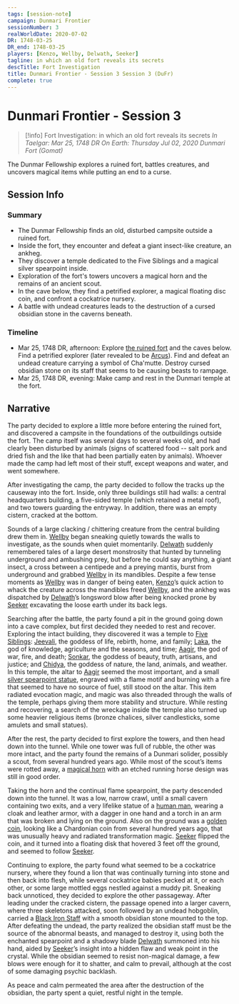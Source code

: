 ```yaml
---
tags: [session-note]
campaign: Dunmari Frontier
sessionNumber: 3
realWorldDate: 2020-07-02
DR: 1748-03-25
DR_end: 1748-03-25
players: [Kenzo, Wellby, Delwath, Seeker]
tagline: in which an old fort reveals its secrets
descTitle: Fort Investigation
title: Dunmari Frontier - Session 3 Session 3 (DuFr)
complete: true
---
```

# Dunmari Frontier - Session 3

>[!info] Fort Investigation: in which an old fort reveals its secrets
> *In Taelgar: Mar 25, 1748 DR*
> *On Earth: Thursday Jul 02, 2020*
> *Dunmari Fort (Gomat)*

The Dunmar Fellowship explores a ruined fort, battles creatures, and uncovers magical items while putting an end to a curse.
## Session Info
### Summary
- The Dunmar Fellowship finds an old, disturbed campsite outside a ruined fort.
- Inside the fort, they encounter and defeat a giant insect-like creature, an ankheg.
- They discover a temple dedicated to the Five Siblings and a magical silver spearpoint inside.
- Exploration of the fort's towers uncovers a magical horn and the remains of an ancient scout.
- In the cave below, they find a petrified explorer, a magical floating disc coin, and confront a cockatrice nursery.
- A battle with undead creatures leads to the destruction of a cursed obsidian stone in the caverns beneath.
### Timeline
- Mar 25, 1748 DR, afternoon: Explore [the ruined fort](<../../../gazetteer/greater-dunmar/dunmari-basin/dunmari-fort-gomat.md>) and the caves below. Find a petrified explorer (later revealed to be [Arcus](<../../../people/chardonians/arcus.md>)). Find and defeat an undead creature carrying a symbol of Cha'mutte. Destroy cursed obsidian stone on its staff that seems to be causing beasts to rampage. 
- Mar 25, 1748 DR, evening: Make camp and rest in the Dunmari temple at the fort.
## Narrative
The party decided to explore a little more before entering the ruined fort, and discovered a campsite in the foundations of the outbuildings outside the fort. The camp itself was several days to several weeks old, and had clearly been disturbed by animals (signs of scattered food -- salt pork and dried fish and the like that had been partially eaten by animals). Whoever made the camp had left most of their stuff, except weapons and water, and went somewhere. 

After investigating the camp, the party decided to follow the tracks up the causeway into the fort. Inside, only three buildings still had walls: a central headquarters building, a five-sided temple (which retained a metal roof), and two towers guarding the entryway. In addition, there was an empty cistern, cracked at the bottom. 

Sounds of a large clacking / chittering creature from the central building drew them in. [Wellby](<../../../people/pcs/dunmar-fellowship/wellby.md>) began sneaking quietly towards the walls to investigate, as the sounds when quiet momentarily. [Delwath](<../../../people/pcs/dunmar-fellowship/delwath.md>) suddenly remembered tales of a large desert monstrosity that hunted by tunneling underground and ambushing prey, but before he could say anything, a giant insect, a cross between a centipede and a preying mantis, burst from underground and grabbed [Wellby](<../../../people/pcs/dunmar-fellowship/wellby.md>) in its mandibles. Despite a few tense moments as [Wellby](<../../../people/pcs/dunmar-fellowship/wellby.md>) was in danger of being eaten, [Kenzo](<../../../people/pcs/dunmar-fellowship/kenzo.md>)’s quick action to whack the creature across the mandibles freed [Wellby](<../../../people/pcs/dunmar-fellowship/wellby.md>), and the ankheg was dispatched by [Delwath](<../../../people/pcs/dunmar-fellowship/delwath.md>)’s longsword blow after being knocked prone by [Seeker](<../../../people/pcs/dunmar-fellowship/seeker.md>) excavating the loose earth under its back legs. 

Searching after the battle, the party found a pit in the ground going down into a cave complex, but first decided they needed to rest and recover. Exploring the intact building, they discovered it was a temple to [Five Siblings](<../../../cosmology/religions/five-siblings/five-siblings.md>): [Jeevali](<../../../cosmology/gods/incorporeal-gods/dunmari/jeevali.md>), the goddess of life, rebirth, home, and family; [Laka](<../../../cosmology/gods/incorporeal-gods/dunmari/laka.md>), the god of knowledge, agriculture and the seasons, and time; [Aagir](<../../../cosmology/gods/incorporeal-gods/dunmari/aagir.md>), the god of war, fire, and death; [Sonkar](<../../../cosmology/gods/incorporeal-gods/dunmari/sonkar.md>), the goddess of beauty, truth, artisans, and justice; and [Chidya](<../../../cosmology/gods/incorporeal-gods/dunmari/chidya.md>), the goddess of nature, the land, animals, and weather. In this temple, the altar to [Aagir](<../../../cosmology/gods/incorporeal-gods/dunmari/aagir.md>) seemed the most important, and a small [silver spearpoint statue](<../treasure/treasure-from-dunmari-ruins/aagir-s-everlight.md>), engraved with a flame motif and burning with a fire that seemed to have no source of fuel, still stood on the altar. This item radiated evocation magic, and magic was also threaded through the walls of the temple, perhaps giving them more stability and structure. While resting and recovering, a search of the wreckage inside the temple also turned up some heavier religious items (bronze chalices, silver candlesticks, some amulets and small statues). 

After the rest, the party decided to first explore the towers, and then head down into the tunnel. While one tower was full of rubble, the other was more intact, and the party found the remains of a Dunmari solider, possibly a scout, from several hundred years ago. While most of the scout’s items were rotted away, a [magical horn](<../treasure/treasure-from-dunmari-ruins/horn-of-silent-alarm.md>) with an etched running horse design was still in good order. 

Taking the horn and the continual flame spearpoint, the party descended down into the tunnel. It was a low, narrow crawl, until a small cavern containing two exits, and a very lifelike statue of a [human man](<../../../people/chardonians/arcus.md>), wearing a cloak and leather armor, with a dagger in one hand and a torch in an arm that was broken and lying on the ground. Also on the ground was a [golden coin](<../treasure/treasure-from-dunmari-ruins/floating-disc-coin.md>), looking like a Chardonian coin from several hundred years ago, that was unusually heavy and radiated transformation magic. [Seeker](<../../../people/pcs/dunmar-fellowship/seeker.md>) flipped the coin, and it turned into a floating disk that hovered 3 feet off the ground, and seemed to follow [Seeker](<../../../people/pcs/dunmar-fellowship/seeker.md>).

Continuing to explore, the party found what seemed to be a cockatrice nursery, where they found a lion that was continually turning into stone and then back into flesh, while several cockatrice babies pecked at it, or each other, or some large mottled eggs nestled against a muddy pit. Sneaking back unnoticed, they decided to explore the other passageway. After leading under the cracked cistern, the passage opened into a larger cavern, where three skeletons attacked, soon followed by an undead hobgoblin, carried a [Black Iron Staff](<../treasure/treasure-from-dunmari-ruins/black-iron-staff.md>) with a smooth obsidian stone mounted to the top. After defeating the undead, the party realized the obsidian staff must be the source of the abnormal beasts, and managed to destroy it, using both the enchanted spearpoint and a shadowy blade [Delwath](<../../../people/pcs/dunmar-fellowship/delwath.md>) summoned into his hand, aided by [Seeker](<../../../people/pcs/dunmar-fellowship/seeker.md>)’s insight into a hidden flaw and weak point in the crystal. While the obsidian seemed to resist non-magical damage, a few blows were enough for it to shatter, and calm to prevail, although at the cost of some damaging psychic backlash.

As peace and calm permeated the area after the destruction of the obsidian, the party spent a quiet, restful night in the temple.
